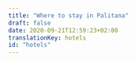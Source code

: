 ```yaml
---
title: "Where to stay in Palitana"
draft: false
date: 2020-09-21T12:59:23+02:00
translationKey: hotels
id: "hotels"
---
```

